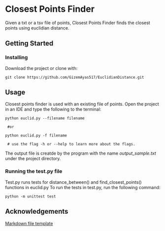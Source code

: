 Closest Points Finder
======

Given a txt or a tsv file of points, Closest Points Finder finds the closest points using euclidian distance.

Getting Started
------

### Installing

Download the project or clone with:

```
git clone https://github.com/GizemAyas517/EuclidianDistance.git
```

Usage
------

Closest points finder is used with an existing file of points. Open the project in an IDE and
type the following to the terminal:

```
python euclid.py --filename filename

 #or

python euclid.py -f filename

 # use the flag -h or --help to learn more about the flags.

```
The output file is creatde by the program with the name _output_sample.txt_ under the project directory.

### Running the test.py file

Test.py runs tests for distance_between() and find_closest_points() functions in euclid.py
To run the tests in test.py, run the following command:

```
python -m unittest test
```


Acknowledgements
------
[Markdown file template](https://gist.github.com/PurpleBooth/109311bb0361f32d87a2)
